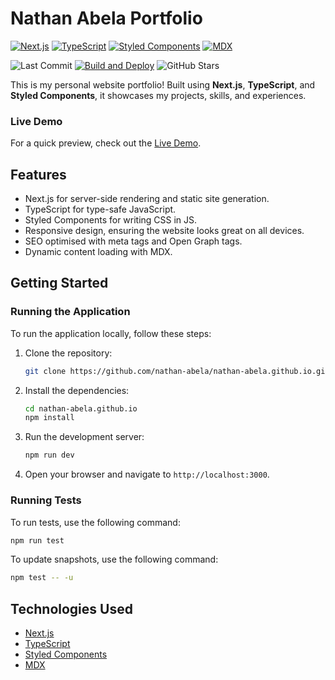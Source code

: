 # Nathan Abela Portfolio

[![Next.js](https://img.shields.io/badge/Next.js-black?style=flat&logo=next.js)](https://nextjs.org)
[![TypeScript](https://img.shields.io/badge/TypeScript-blue?style=flat&logo=typescript&logoColor=white)](https://www.typescriptlang.org)
[![Styled Components](https://img.shields.io/badge/Styled--Components-DB7093.svg?style=flat&logo=styledcomponents&logoColor=white)](https://styled-components.com)
[![MDX](https://img.shields.io/badge/MDX-black?style=flat&logo=mdx&labelColor=black)](https://mdxjs.com)

![Last Commit](https://img.shields.io/github/last-commit/nathan-abela/nathan-abela.github.io)
[![Build and Deploy](https://github.com/nathan-abela/nathan-abela.github.io/actions/workflows/deploy_workflow.yaml/badge.svg)](https://github.com/nathan-abela/nathan-abela.github.io/actions/workflows/deploy_workflow.yaml)
![GitHub Stars](https://img.shields.io/github/stars/nathan-abela/nathan-abela.github.io)

This is my personal website portfolio! Built using **Next.js**, **TypeScript**, and **Styled Components**, it showcases my projects, skills, and experiences.

<!-- Insert Image of homepage -->

### Live Demo

For a quick preview, check out the [Live Demo](https://nathan-abela.github.io).

## Features

- Next.js for server-side rendering and static site generation.
- TypeScript for type-safe JavaScript.
- Styled Components for writing CSS in JS.
- Responsive design, ensuring the website looks great on all devices.
- SEO optimised with meta tags and Open Graph tags.
- Dynamic content loading with MDX.

## Getting Started

### Running the Application

To run the application locally, follow these steps:

1. Clone the repository:

   ```bash
   git clone https://github.com/nathan-abela/nathan-abela.github.io.git
   ```

2. Install the dependencies:

   ```bash
   cd nathan-abela.github.io
   npm install
   ```

3. Run the development server:

   ```bash
   npm run dev
   ```

4. Open your browser and navigate to `http://localhost:3000`.

### Running Tests

To run tests, use the following command:

```bash
npm run test
```

To update snapshots, use the following command:

```bash
npm test -- -u
```

## Technologies Used

- [Next.js](https://nextjs.org)
- [TypeScript](https://www.typescriptlang.org)
- [Styled Components](https://styled-components.com)
- [MDX](https://mdxjs.com)

